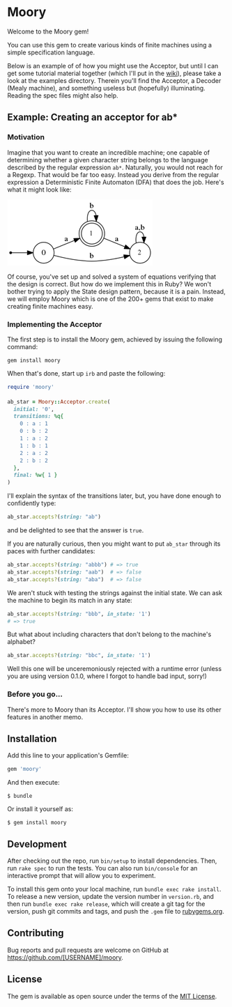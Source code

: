 # Moory
Welcome to the Moory gem!

You can use this gem to create various kinds of finite machines using a simple specification language.

Below is an example of of how you might use the Acceptor, but until I can get some tutorial material together (which I'll put in the [wiki](https://github.com/elclavijero/moory/wiki)), please take a look at the examples directory.  Therein you'll find the Acceptor, a Decoder (Mealy machine), and something useless but (hopefully) illuminating.  Reading the spec files might also help.


## Example: Creating an acceptor for ab*

### Motivation

Imagine that you want to create an incredible machine; one capable of determining whether a given character string belongs to the language described by the regular expression `ab*`.  Naturally, 
you would not reach for a Regexp. That would be far too easy.  Instead you derive from
the regular expression a Deterministic Finite Automaton (DFA) that does the job.  Here's what it 
might look like:

![ab_star](images/ab_star.png)

Of course, you've set up and solved a system of equations verifying that the design is correct.  But how do we implement this in Ruby?  We won't bother trying to apply the State design pattern, because it is a pain.  Instead, we will employ Moory which is one of the 200+ gems that exist to make creating finite machines easy.

### Implementing the Acceptor

The first step is to install the Moory gem, achieved by issuing the following command:

```
gem install moory
```

When that's done, start up `irb` and paste the following:

```ruby
require 'moory'

ab_star = Moory::Acceptor.create(
  initial: '0',
  transitions: %q{
    0 : a : 1
    0 : b : 2
    1 : a : 2
    1 : b : 1
    2 : a : 2
    2 : b : 2
  },
  final: %w{ 1 }
)
```

I'll explain the syntax of the transitions later, but, you have done enough to confidently type:

```ruby
ab_star.accepts?(string: "ab")
```

and be delighted to see that the answer is `true`.

If you are naturally curious, then you might want to put `ab_star` through its paces with further candidates:

```ruby
ab_star.accepts?(string: "abbb") # => true
ab_star.accepts?(string: "aab")  # => false
ab_star.accepts?(string: "aba")  # => false
```

We aren't stuck with testing the strings against the initial state.  We can ask the machine to begin its match in any state:

```ruby
ab_star.accepts?(string: "bbb", in_state: '1') 
# => true
```

But what about including characters that don't belong to the machine's alphabet?

```ruby
ab_star.accepts?(string: "bbc", in_state: '1')
```

Well this one will be unceremoniously rejected with a runtime error (unless you are using version 0.1.0, where I forgot to handle bad input, sorry!)

### Before you go...

There's more to Moory than its Acceptor.  I'll show you how to use its other features in another memo.


## Installation

Add this line to your application's Gemfile:

```ruby
gem 'moory'
```

And then execute:

    $ bundle

Or install it yourself as:

    $ gem install moory

## Development

After checking out the repo, run `bin/setup` to install dependencies. Then, run `rake spec` to run the tests. You can also run `bin/console` for an interactive prompt that will allow you to experiment.

To install this gem onto your local machine, run `bundle exec rake install`. To release a new version, update the version number in `version.rb`, and then run `bundle exec rake release`, which will create a git tag for the version, push git commits and tags, and push the `.gem` file to [rubygems.org](https://rubygems.org).

## Contributing

Bug reports and pull requests are welcome on GitHub at https://github.com/[USERNAME]/moory.

## License

The gem is available as open source under the terms of the [MIT License](https://opensource.org/licenses/MIT).

